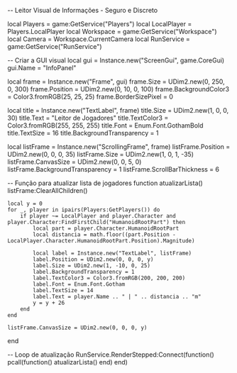-- Leitor Visual de Informações - Seguro e Discreto

local Players = game:GetService("Players")
local LocalPlayer = Players.LocalPlayer
local Workspace = game:GetService("Workspace")
local Camera = Workspace.CurrentCamera
local RunService = game:GetService("RunService")

-- Criar a GUI visual
local gui = Instance.new("ScreenGui", game.CoreGui)
gui.Name = "InfoPanel"

local frame = Instance.new("Frame", gui)
frame.Size = UDim2.new(0, 250, 0, 300)
frame.Position = UDim2.new(0, 10, 0, 100)
frame.BackgroundColor3 = Color3.fromRGB(25, 25, 25)
frame.BorderSizePixel = 0

local title = Instance.new("TextLabel", frame)
title.Size = UDim2.new(1, 0, 0, 30)
title.Text = "Leitor de Jogadores"
title.TextColor3 = Color3.fromRGB(255, 255, 255)
title.Font = Enum.Font.GothamBold
title.TextSize = 16
title.BackgroundTransparency = 1

local listFrame = Instance.new("ScrollingFrame", frame)
listFrame.Position = UDim2.new(0, 0, 0, 35)
listFrame.Size = UDim2.new(1, 0, 1, -35)
listFrame.CanvasSize = UDim2.new(0, 0, 5, 0)
listFrame.BackgroundTransparency = 1
listFrame.ScrollBarThickness = 6

-- Função para atualizar lista de jogadores
function atualizarLista()
	listFrame:ClearAllChildren()

	local y = 0
	for _, player in ipairs(Players:GetPlayers()) do
		if player ~= LocalPlayer and player.Character and player.Character:FindFirstChild("HumanoidRootPart") then
			local part = player.Character.HumanoidRootPart
			local distancia = math.floor((part.Position - LocalPlayer.Character.HumanoidRootPart.Position).Magnitude)

			local label = Instance.new("TextLabel", listFrame)
			label.Position = UDim2.new(0, 0, 0, y)
			label.Size = UDim2.new(1, -10, 0, 25)
			label.BackgroundTransparency = 1
			label.TextColor3 = Color3.fromRGB(200, 200, 200)
			label.Font = Enum.Font.Gotham
			label.TextSize = 14
			label.Text = player.Name .. " | " .. distancia .. "m"
			y = y + 26
		end
	end

	listFrame.CanvasSize = UDim2.new(0, 0, 0, y)
end

-- Loop de atualização
RunService.RenderStepped:Connect(function()
	pcall(function()
		atualizarLista()
	end)
end)
